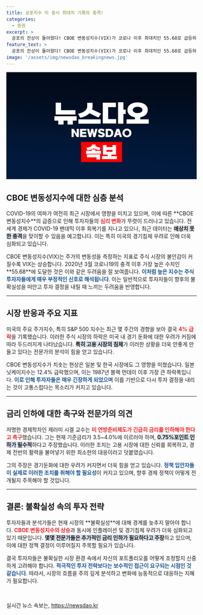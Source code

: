 ```yaml
---
title: 공포지수 미 증시 최대치 기록의 충격!
categories:
  - 증권
excerpt: >
  공포의 잔상이 돌아왔다! CBOE 변동성지수(VIX)가 코로나 이후 최대치인 55.68로 급등하며 시장이 충격을 받았다. 경기침체 우려와 함께 주식 시장이 급락하는 가운데, 유명 경제학자는 긴급 금리 인하를 촉구하고 나섰다.
feature_text: >
  공포의 잔상이 돌아왔다! CBOE 변동성지수(VIX)가 코로나 이후 최대치인 55.68로 급등하며 시장이 충격을 받았다. 경기침체 우려와 함께 주식 시장이 급락하는 가운데, 유명 경제학자는 긴급 금리 인하를 촉구하고 나섰다.
image: '/assets/img/newsdao_breakingnews.jpg'
---
```


<p><img src="/assets/img/newsdao_breakingnews.jpg" alt="ontimetimes 속보" /></p>

<h2 data-ke-size="size26">CBOE 변동성지수에 대한 심층 분석</h2>

<p data-ke-size="size16">COVID-19의 여파가 여전히 최근 시장에서 영향을 미치고 있으며, 이에 따른 **CBOE 변동성지수**의 급증으로 인해 투자자들의 <b><span style="color: #ee2323;">심리 변화</span></b>가 뚜렷이 드러나고 있습니다. 전 세계 경제가 COVID-19 팬데믹 이후 회복기를 지나고 있으나, 최근 데이터는 <b><span style="background-color: #21538527;">예상치 못한 충격</span></b>을 맞이할 수 있음을 예고합니다. 이는 특히 미국의 경기침체 우려로 인해 더욱 심화되고 있습니다.</p>

<p data-ke-size="size16">CBOE 변동성지수(VIX)는 주가의 변동성을 측정하는 지표로 주식 시장의 불안감이 커질수록 VIX는 상승합니다. 2020년 3월 코로나19의 충격 이후 가장 높은 수치인 **55.68**에 도달한 것은 이와 같은 두려움을 잘 보여줍니다. <b><span style="color: #1a5490;">이처럼 높은 지수는 주식 투자자들에게 매우 부정적인 신호로 해석됩니다</span></b>. 이는 일반적으로 투자자들이 향후의 불확실성을 떠안고 투자 결정을 내릴 때 느끼는 두려움을 반영합니다.</p>

<hr>

<h2 data-ke-size="size26">시장 반응과 주요 지표</h2>

<p data-ke-size="size16">미국의 주요 주가지수, 특히 S&P 500 지수는 최근 몇 주간의 경향을 보아 결국 <b><span style="color: #ee2323;">4% 급락</span></b>을 기록했습니다. 이러한 주식 시장의 하락은 미국 내 경기 둔화에 대한 우려가 커짐에 따라 두드러지게 나타났습니다. <b><span style="background-color: #21538527;">특히 고용 시장의 침체</span></b>가 이러한 상황을 더욱 안좋게 만들고 있다는 전문가의 분석이 힘을 얻고 있습니다.</p>

<p data-ke-size="size16">CBOE 변동성지수가 치솟는 현상은 일본 및 한국 시장에도 그 영향을 미쳤습니다. 일본 닛케이지수는 12.4% 급락했으며, 이는 1987년 블랙 먼데이 이후 가장 큰 하락폭입니다. <b><span style="color: #1a5490;">이로 인해 투자자들은 매우 긴장하게 되었으며</span></b> 이를 기반으로 다시 투자 결정을 내리는 것이 고통스럽다는 목소리가 커지고 있습니다.</p>

<hr>

<h2 data-ke-size="size26">금리 인하에 대한 촉구와 전문가의 의견</h2>

<p data-ke-size="size16">저명한 경제학자인 제러미 시겔 교수는 <b><span style="color: #ee2323;">미 연방준비제도가 긴급히 금리를 인하해야 한다고 촉구</span></b>했습니다. 그는 현재 기준금리가 3.5~4.0%에 이르러야 하며, <b><span style="background-color: #21538527;">0.75%포인트 인하가 필수적</span></b>하다고 주장했습니다. 이러한 조치는 고용 시장에 대한 신뢰를 회복하고, 경제 전반의 활력을 불어넣기 위한 최소한의 대응이라고 덧붙였습니다.</p>

<p data-ke-size="size16">그의 주장은 경기둔화에 대한 우려가 커지면서 더욱 힘을 얻고 있습니다. <b><span style="color: #1a5490;">정책 입안자들이 실제로 이러한 조치를 취해야 할 필요성</span></b>이 커지고 있으며, 향후 경제 정책이 어떻게 전개될지 주목해야 할 것입니다.</p>

<hr>

<h2 data-ke-size="size26">결론: 불확실성 속의 투자 전략</h2>

<p data-ke-size="size16">투자자들과 분석가들은 현재 시장의 **불확실성**에 대해 경계를 늦추지 말아야 합니다. <b><span style="color: #ee2323;">CBOE 변동성지수의 상승</span></b>과 동시에 인플레이션 및 경기침체 우려가 더욱 심화되고 있기 때문입니다. <b><span style="background-color: #21538527;">몇몇 전문가들은 추가적인 금리 인하가 필요하다고 주장</span></b>하고 있으며, 이에 대한 정책 결정이 이루어질지 주목할 필요가 있습니다.</p>

<p data-ke-size="size16">결국 투자자들은 불확실한 시장 환경 속에서 자신의 포트폴리오를 어떻게 조정할지 신중하게 고려해야 합니다. <b><span style="color: #1a5490;">적극적인 투자 전략보다는 보수적인 접근이 요구되는 시점인 것 같습니다</span></b>. 따라서, 시장의 흐름을 주의 깊게 분석하고 변화에 능동적으로 대응하는 지혜가 필요합니다.</p>

<p data-ke-size="size16">&nbsp;</p>
실시간 뉴스 속보는, <a href="https://newsdao.kr" rel="dofollow">https://newsdao.kr</a>


